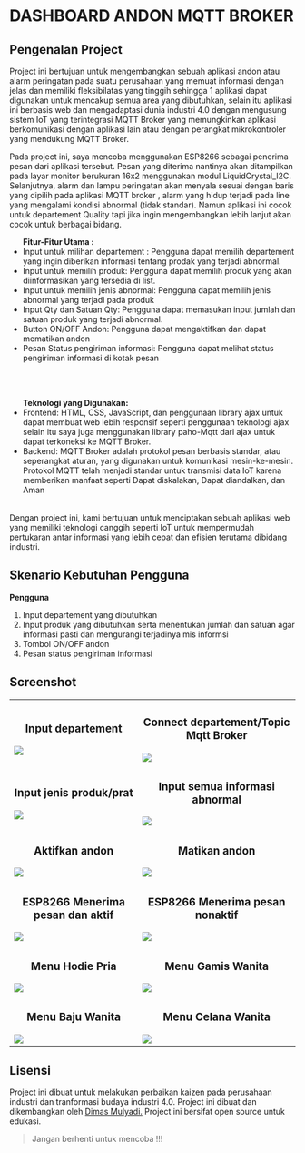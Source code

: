 # DASHBOARD ANDON MQTT BROKER

## Pengenalan Project

Project ini bertujuan untuk mengembangkan sebuah aplikasi andon atau alarm peringatan pada suatu perusahaan yang memuat informasi dengan jelas dan memiliki fleksibilatas yang tinggih sehingga 1 aplikasi dapat digunakan untuk mencakup semua area yang dibutuhkan, selain itu aplikasi ini berbasis web dan mengadaptasi dunia industri 4.0 dengan mengusung sistem IoT yang terintegrasi MQTT Broker yang memungkinkan aplikasi berkomunikasi dengan aplikasi lain atau dengan perangkat mikrokontroler yang mendukung MQTT Broker.

Pada project ini, saya mencoba menggunakan ESP8266 sebagai penerima pesan dari aplikasi tersebut. Pesan yang diterima nantinya akan ditampilkan pada layar monitor berukuran 16x2 menggunakan modul LiquidCrystal_I2C. Selanjutnya, alarm dan lampu peringatan akan menyala sesuai dengan baris yang dipilih pada aplikasi MQTT broker , alarm yang hidup terjadi pada line yang mengalami kondisi abnormal (tidak standar). Namun aplikasi ini cocok untuk departement Quality tapi jika ingin mengembangkan lebih lanjut akan cocok untuk berbagai bidang.

<table>
<ul>
<strong>Fitur-Fitur Utama :</strong>
<li>Input untuk milihan departement : Pengguna dapat memilih departement yang ingin diberikan informasi tentang prodak yang terjadi abnormal.</li>
<li>Input untuk memilih produk: Pengguna dapat memilih produk yang akan diinformasikan yang tersedia di list.</li>
<li>Input untuk memilih jenis abnormal: Pengguna dapat memilih jenis abnormal yang terjadi pada produk</li>
<li>Input Qty dan Satuan Qty: Pengguna dapat memasukan input jumlah dan satuan produk yang terjadi abnormal.</li>
<li>Button ON/OFF Andon: Pengguna dapat mengaktifkan dan dapat mematikan andon</li>
<li>Pesan Status pengiriman informasi: Pengguna dapat melihat status pengiriman informasi di kotak pesan</li>
</ul><br><br>

<ul>
<strong>Teknologi yang Digunakan:</strong>

<li>Frontend: HTML, CSS, JavaScript, dan penggunaan library ajax untuk dapat membuat web lebih responsif seperti penggunaan teknologi ajax selain itu saya juga menggunakan library paho-Mqtt dari ajax untuk dapat terkoneksi ke MQTT Broker.</li>
<li>Backend: MQTT Broker adalah protokol pesan berbasis standar, atau seperangkat aturan, yang digunakan untuk komunikasi mesin-ke-mesin. Protokol MQTT telah menjadi standar untuk transmisi data IoT karena memberikan manfaat seperti Dapat diskalakan, Dapat diandalkan, dan Aman</li>
</ul>
</table>

Dengan project ini, kami bertujuan untuk menciptakan sebuah aplikasi web yang memiliki teknologi canggih seperti IoT untuk mempermudah pertukaran antar informasi yang lebih cepat dan efisien terutama dibidang industri.


## Skenario Kebutuhan Pengguna
<strong>Pengguna</strong>
<ol>
<li>Input departement yang dibutuhkan</li>
<li>Input produk yang dibutuhkan serta menentukan jumlah dan satuan agar informasi pasti dan mengurangi terjadinya mis informsi</li>
<li>Tombol ON/OFF andon</li>
<li>Pesan status pengiriman informasi</li>
</ol>

## Screenshot
<table width="100%">
<tr>
<td><h3 align="center">Input departement</h3><img src="foto/Awal (2).png"></td>
<td><h3 align="center">Connect departement/Topic Mqtt Broker</h3><img src="foto/ke 2.png"></td>
</tr>
<tr>
<td><h3 align="center">Input jenis produk/prat</h3><img src="foto/ke3.png"></td>
<td><h3 align="center">Input semua informasi abnormal</h3><img src="foto/ke4.png"></td>
</tr>
<tr>
<td><h3 align="center">Aktifkan andon</h3><img src="foto/ke5.png"></td>
<td><h3 align="center">Matikan andon</h3><img src="foto/ke6.png"></td>
</tr>
<tr>
<td><h3 align="center">ESP8266 Menerima pesan dan aktif</h3><img src="foto/ke8.png"></td>
<td><h3 align="center">ESP8266 Menerima pesan nonaktif</h3><img src="foto/ke7.png"></td>
</tr>
<tr>
<td><h3 align="center">Menu Hodie Pria</h3><img src="foto/pria_hodie.png"></td>
<td><h3 align="center">Menu Gamis Wanita</h3><img src="foto/wanita_gamis.png"></td>
</tr>
<tr>
<td><h3 align="center">Menu Baju Wanita</h3><img src="foto/wanita_baju.png"></td>
<td><h3 align="center">Menu Celana Wanita</h3><img src="foto/wanita_celana.png"></td>
</tr>
</table>

## Lisensi

Project ini dibuat untuk melakukan perbaikan kaizen pada perusahaan industri dan tranformasi budaya industri 4.0. Project ini dibuat dan dikembangkan oleh <a href="https://github.com/dms901">Dimas Mulyadi.</a> Project ini bersifat open source untuk edukasi.

<blockquote>Jangan berhenti untuk mencoba !!!</blockquote>

